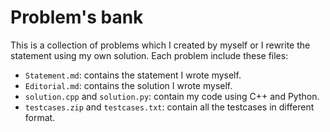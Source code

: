 # Problem's bank

This is a collection of problems which I created by myself or I rewrite the statement using my own solution. Each problem include these files:
- `Statement.md`: contains the statement I wrote myself.
- `Editorial.md`: contains the solution I wrote myself.
- `solution.cpp` and `solution.py`: contain my code using C++ and Python.
- `testcases.zip` and `testcases.txt`: contain all the testcases in different format.
